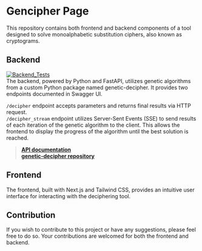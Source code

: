 # Gencipher Page

This repository contains both frontend and backend components of a tool designed to solve monoalphabetic substitution ciphers, also known as cryptograms.

## Backend 
[![Backend_Tests](https://github.com/alejandropr5/gencipher-page/actions/workflows/backend_tests.yml/badge.svg?branch=main)](https://github.com/alejandropr5/gencipher-page/actions/workflows/backend_tests.yml)  
The backend, powered by Python and FastAPI, utilizes genetic algorithms from a custom Python package named genetic-decipher. It provides two endpoints documented in Swagger UI.

`/decipher` endpoint accepts parameters and returns final results via HTTP request.  
`/decipher_stream` endpoint utilizes Server-Sent Events (SSE) to send results of each iteration of the genetic algorithm to the client. This allows the frontend to display the progress of the algorithm until the best solution is reached.

> [**API documentation**](https://gencipher-api.azurewebsites.net/docs)  
[**genetic-decipher repository**](https://github.com/alejandropr5/genetic-decipher.git) 

## Frontend

The frontend, built with Next.js and Tailwind CSS, provides an intuitive user interface for interacting with the deciphering tool.

## Contribution

If you wish to contribute to this project or have any suggestions, please feel free to do so. Your contributions are welcomed for both the frontend and backend.
